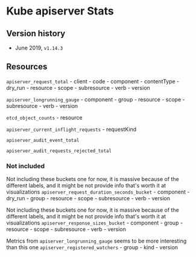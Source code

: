 # Kube apiserver Stats

## Version history

- June 2019, `v1.14.3`
## Resources

`apiserver_request_total`
    - client
    - code
    - component 
    - contentType
    - dry_run
    - resource
    - scope
    - subresource
    - verb
    - version

`apiserver_longrunning_gauge`
    - component
    - group
    - resource
    - scope
    - subresource
    - verb
    - version

`etcd_object_counts`
    - resource

`apiserver_current_inflight_requests`
    - requestKind

`apiserver_audit_event_total`

`apiserver_audit_requests_rejected_total`





### Not included

Not including these buckets one for now, it is massive because of the different labels, and it might be not provide info that's worth it at visualizations
`apiserver_request_duration_seconds_bucket`
    - component
    - dry_run
    - group
    - resource
    - scope
    - subresource
    - verb
    - version

Not including these buckets one for now, it is massive because of the different labels, and it might be not provide info that's worth it at visualizations
`apiserver_response_sizes_bucket`
    - component
    - group
    - resource
    - scope
    - subresource
    - verb
    - version

Metrics from `apiserver_longrunning_gauge` seems to be more interesting than this one
`apiserver_registered_watchers`
    - group
    - kind
    - version